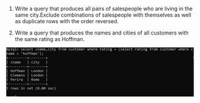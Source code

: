 1) Write a query that produces all pairs of salespeople who are living in the same city.Exclude combinations of salespeople with themselves as well as duplicate rows with the order reversed.



2) Write a query that produces the names and cities of all customers with the same rating as Hoffman.

![Assignment10](image-33.png)
